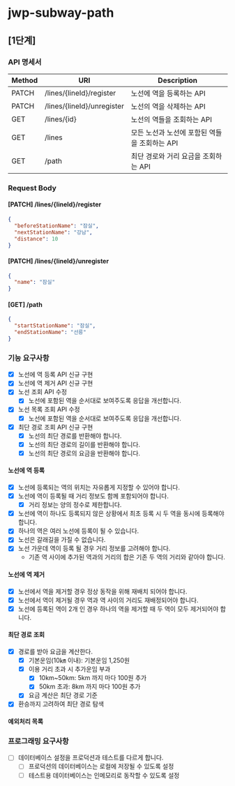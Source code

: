 # jwp-subway-path

## [1단계]

### API 명세서

| Method | URI                        | Description                 |
|--------|----------------------------|-----------------------------|
| PATCH  | /lines/{lineId}/register   | 노선에 역을 등록하는 API             |
| PATCH  | /lines/{lineId}/unregister | 노선의 역을 삭제하는 API             |
| GET    | /lines/{id}                | 노선의 역들을 조회하는 API            |
| GET    | /lines                     | 모든 노선과 노선에 포함된 역들을 조회하는 API |
| GET    | /path                      | 최단 경로와 거리 요금을 조회하는 API      |

### Request Body

#### [PATCH] /lines/{lineId}/register

```json
{
  "beforeStationName": "잠실",
  "nextStationName": "강남",
  "distance": 10
}
```

#### [PATCH] /lines/{lineId}/unregister

```json
{
  "name": "잠실"
}
```

#### [GET] /path

```json
{
  "startStationName": "잠실",
  "endStationName": "선릉"
}
```

### 기능 요구사항

- [x] 노선에 역 등록 API 신규 구현
- [x] 노선에 역 제거 API 신규 구현
- [x] 노선 조회 API 수정
    - [x] 노선에 포함된 역을 순서대로 보여주도록 응답을 개선합니다.
- [x] 노선 목록 조회 API 수정
    - [x] 노선에 포함된 역을 순서대로 보여주도록 응답을 개선합니다.
- [x] 최단 경로 조회 API 신규 구현
    - [x] 노선의 최단 경로를 반환해야 합니다.
    - [x] 노선의 최단 경로의 길이를 반환해야 합니다.
    - [x] 노선의 최단 경로의 요금을 반환해야 합니다.

#### 노선에 역 등록

- [x] 노선에 등록되는 역의 위치는 자유롭게 지정할 수 있어야 합니다.
- [x] 노선에 역이 등록될 때 거리 정보도 함께 포함되어야 합니다.
    - [x] 거리 정보는 양의 정수로 제한합니다.
- [x] 노선에 역이 하나도 등록되지 않은 상황에서 최초 등록 시 두 역을 동시에 등록해야 합니다.
- [x] 하나의 역은 여러 노선에 등록이 될 수 있습니다.
- [x] 노선은 갈래길을 가질 수 없습니다.
- [x] 노선 가운데 역이 등록 될 경우 거리 정보를 고려해야 합니다.
    - 기존 역 사이에 추가된 역과의 거리의 합은 기존 두 역의 거리와 같아야 합니다.

#### 노선에 역 제거

- [x] 노선에서 역을 제거할 경우 정상 동작을 위해 재배치 되어야 합니다.
- [x] 노선에서 역이 제거될 경우 역과 역 사이의 거리도 재배정되어야 합니다.
- [x] 노선에 등록된 역이 2개 인 경우 하나의 역을 제거할 때 두 역이 모두 제거되어야 합니다.

#### 최단 경로 조회

- [x] 경로를 받아 요금을 계산한다.
    - [x] 기본운임(10㎞ 이내): 기본운임 1,250원
    - [x] 이용 거리 초과 시 추가운임 부과
        - [x] 10km~50km: 5km 까지 마다 100원 추가
        - [x] 50km 초과: 8km 까지 마다 100원 추가
    - [x] 요금 계산은 최단 경로 기준

- [x] 환승까지 고려하여 최단 경로 탐색

#### 예외처리 목록

### 프로그래밍 요구사항

- [ ] 데이터베이스 설정을 프로덕션과 테스트를 다르게 합니다.
    - [ ] 프로덕션의 데이터베이스는 로컬에 저장될 수 있도록 설정
    - [ ] 테스트용 데이터베이스는 인메모리로 동작할 수 있도록 설정
